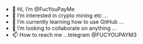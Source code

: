 - 👋 Hi, I’m @FucYouPayMe
- 👀 I’m interested in crypto mining etc ...
- 🌱 I’m currently learning how to use GitHub ...
- 💞️ I’m looking to collaborate on anything ...
- 📫 How to reach me ...telegram @FUCYOUPAYM3

<!---
FucYouPayMe/FucYouPayMe is a ✨ special ✨ repository because its `README.md` (this file) appears on your GitHub profile.
You can click the Preview link to take a look at your changes.
--->
